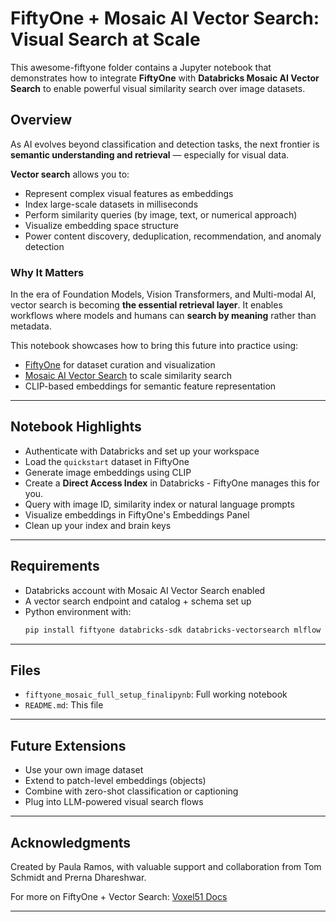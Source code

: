 
# FiftyOne + Mosaic AI Vector Search: Visual Search at Scale

This awesome-fiftyone folder contains a Jupyter notebook that demonstrates how to integrate **FiftyOne** with **Databricks Mosaic AI Vector Search** to enable powerful visual similarity search over image datasets. 

## Overview

As AI evolves beyond classification and detection tasks, the next frontier is **semantic understanding and retrieval** — especially for visual data.

**Vector search** allows you to:

- Represent complex visual features as embeddings
- Index large-scale datasets in milliseconds
- Perform similarity queries (by image, text, or numerical approach)
- Visualize embedding space structure
- Power content discovery, deduplication, recommendation, and anomaly detection

### Why It Matters

In the era of Foundation Models, Vision Transformers, and Multi-modal AI, vector search is becoming **the essential retrieval layer**. It enables workflows where models and humans can **search by meaning** rather than metadata.

This notebook showcases how to bring this future into practice using:
- [FiftyOne](https://voxel51.com/fiftyone) for dataset curation and visualization
- [Mosaic AI Vector Search](https://docs.databricks.com/aws/en/generative-ai/vector-search) to scale similarity search
- CLIP-based embeddings for semantic feature representation

---

## Notebook Highlights

- Authenticate with Databricks and set up your workspace
- Load the `quickstart` dataset in FiftyOne
- Generate image embeddings using CLIP
- Create a **Direct Access Index** in Databricks - FiftyOne manages this for you.
- Query with image ID, similarity index or natural language prompts
- Visualize embeddings in FiftyOne's Embeddings Panel
- Clean up your index and brain keys

---

## Requirements

- Databricks account with Mosaic AI Vector Search enabled
- A vector search endpoint and catalog + schema set up
- Python environment with:
  ```bash
  pip install fiftyone databricks-sdk databricks-vectorsearch mlflow umap-learn
  ```

---

## Files

- `fiftyone_mosaic_full_setup_finalipynb`: Full working notebook
- `README.md`: This file

---

## Future Extensions

- Use your own image dataset
- Extend to patch-level embeddings (objects)
- Combine with zero-shot classification or captioning
- Plug into LLM-powered visual search flows

---

## Acknowledgments

Created by Paula Ramos, with valuable support and collaboration from Tom Schmidt and Prerna Dhareshwar.  

For more on FiftyOne + Vector Search: [Voxel51 Docs](https://docs.voxel51.com/integrations/mosaic.html)

---

